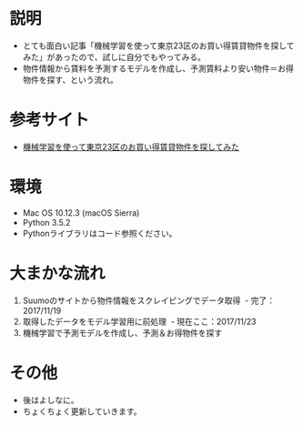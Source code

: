 # 説明
- とても面白い記事「機械学習を使って東京23区のお買い得賃貸物件を探してみた」があったので、試しに自分でもやってみる。
- 物件情報から賃料を予測するモデルを作成し、予測賃料より安い物件＝お得物件を探す、という流れ。

# 参考サイト
- [機械学習を使って東京23区のお買い得賃貸物件を探してみた](http://www.analyze-world.com/entry/2017/11/09/061023)  

# 環境
- Mac OS 10.12.3 (macOS Sierra)
- Python 3.5.2
- Pythonライブラリはコード参照ください。

# 大まかな流れ
1. Suumoのサイトから物件情報をスクレイピングでデータ取得
  - 完了：2017/11/19
2. 取得したデータをモデル学習用に前処理
  - 現在ここ：2017/11/23
3. 機械学習で予測モデルを作成し、予測＆お得物件を探す

# その他
- 後はよしなに。
- ちょくちょく更新していきます。
